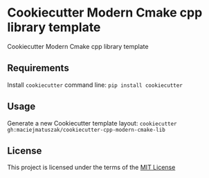 Cookiecutter Modern Cmake cpp library template
==============================================

Cookiecutter Modern Cmake cpp library template

Requirements
------------
Install `cookiecutter` command line: `pip install cookiecutter`    

Usage
-----
Generate a new Cookiecutter template layout: `cookiecutter gh:maciejmatuszak/cookiecutter-cpp-modern-cmake-lib`    

License
-------
This project is licensed under the terms of the [MIT License](/LICENSE)
